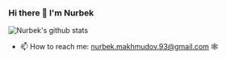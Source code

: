 ### Hi there 👋 I'm Nurbek

 ![Nurbek's github stats](https://github-readme-stats.vercel.app/api?username=NurbekMakhmudov&show_icons=true&theme=cobalt)

- 📫 How to reach me: nurbek.makhmudov.93@gmail.com 🕸
